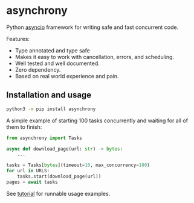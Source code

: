 # asynchrony

Python [asyncio](https://docs.python.org/3/library/asyncio.html) framework for writing safe and fast concurrent code.

Features:

+ Type annotated and type safe
+ Makes it easy to work with cancellation, errors, and scheduling.
+ Well tested and well documented.
+ Zero dependency.
+ Based on real world experience and pain.

## Installation and usage

```bash
python3 -m pip install asynchrony
```

A simple example of starting 100 tasks concurrently and waiting for all of them to finish:

```python
from asynchrony import Tasks

async def download_page(url: str) -> bytes:
    ...

tasks = Tasks[bytes](timeout=10, max_concurrency=100)
for url in URLS:
    tasks.start(download_page(url))
pages = await tasks
```

See [tutorial](./tutorial) for runnable usage examples.
